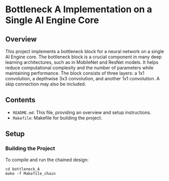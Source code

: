 # Bottleneck A Implementation on a Single AI Engine Core

## Overview

This project implements a bottleneck block for a neural network on a single AI Engine core. The bottleneck block is a crucial component in many deep learning architectures, such as in MobileNet and ResNet models. It helps reduce computational complexity and the number of parameters while maintaining performance. The block consists of three layers: a 1x1 convolution, a depthwise 3x3 convolution, and another 1x1 convolution. A skip connection may also be included.

## Contents

- `README.md`: This file, providing an overview and setup instructions.
- `Makefile`: Makefile for building the project.

## Setup

### Building the Project

To compile and run the chained design:
```
cd bottleneck_A
make -f Makefile_chain
```